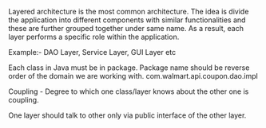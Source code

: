 Layered architecture is the most common architecture. The idea is divide the application into different components
 with similar functionalities and these are further grouped together under same name.
 As a result, each layer performs a specific role within the application.
 
 Example:-
 DAO Layer, Service Layer, GUI Layer etc

 Each class in Java must be in package.
 Package name should be reverse order of the domain we are working with.
 com.walmart.api.coupon.dao.impl
 
 
 
 Coupling -
 Degree to which one class/layer knows about the other one is coupling.
 
 One layer should talk to other only via public interface of the other layer. 
